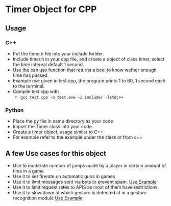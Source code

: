 # Timer Object for CPP

## Usage
### C++
- Put the timer.h file into your include forlder.
- Include timer.h in your cpp file, and create a object of class timer, select the time interval default 1 second.
- Use the can use function that returns a bool to know wether enough time has passed.
- Example use given in test.cpp, the program prints 1 to 60, 1 second each to the terminal.
- Compile test.cpp with 
  - ```gcc test.cpp -o test.exe -I include/ -lstdc++```
  
### Python
- Place the py file in same directory as your code
- Import the Timer class into your code
- Create a timer object, usage similar to C++
- For example refer to the example under the class or from c++

## A few Use cases for this object
- Use to moderate number of jumps made by a player in certain amount of time in a game
- Use it to set firerate on automatic guns in games
- Use it to limit messages sent via bots to prevent spam. [Use Example](https://github.com/MiyukiKun/FastTelethonhelper/blob/49e9c5005ff48d07b639fc62a5da5d4688cabf00/FastTelethonhelper/__init__.py#L86)
- Use it to limit request rates to APIS as most of them have restrictions. 
- Use it to slow down at which gesture is detected at in a gesture recognition module [Use Example](https://github.com/Majethia/AR-CONTROLLED-CAR/blob/main/project.py#L53)
